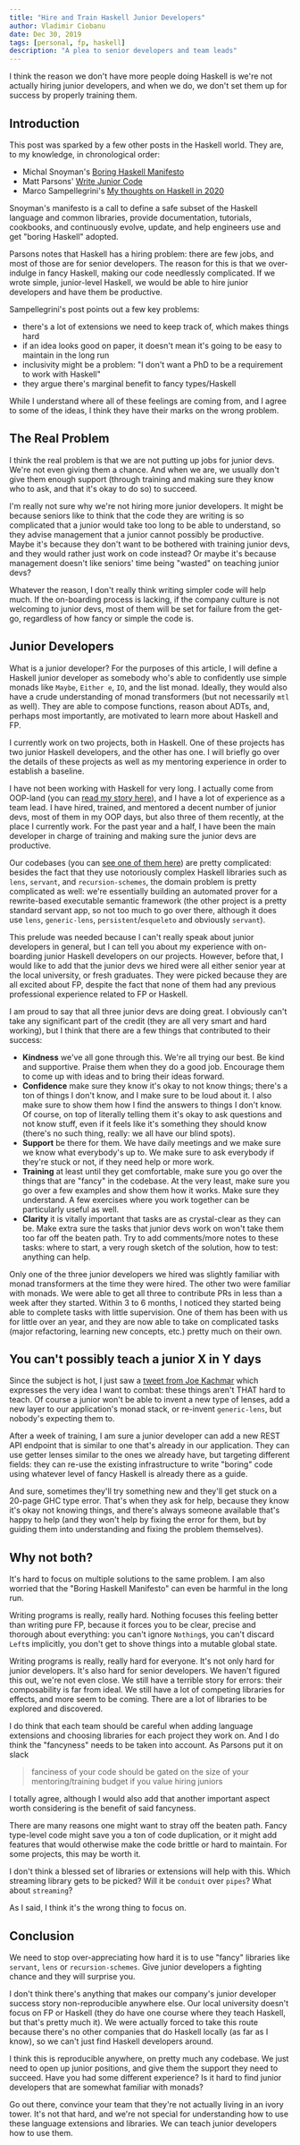 ```yaml
---
title: "Hire and Train Haskell Junior Developers"
author: Vladimir Ciobanu
date: Dec 30, 2019
tags: [personal, fp, haskell]
description: "A plea to senior developers and team leads"
---
```


I think the reason we don't have more people doing Haskell is we're not actually
hiring junior developers, and when we do, we don't set them up for success by
properly training them.

## Introduction

This post was sparked by a few other posts in the Haskell world. They are, to my
knowledge, in chronological order:

- Michal Snoyman's [Boring Haskell Manifesto](https://www.snoyman.com/blog/2019/11/boring-haskell-manifesto)
- Matt Parsons' [Write Junior Code](https://www.parsonsmatt.org/2019/12/26/write_junior_code.html)
- Marco Sampellegrini's [My thoughts on Haskell in 2020](https://alpacaaa.net/thoughts-on-haskell-2020/)

Snoyman's manifesto is a call to define a safe subset of the Haskell language
and common libraries, provide documentation, tutorials, cookbooks, and
continuously evolve, update, and help engineers use and get "boring Haskell"
adopted.

Parsons notes that Haskell has a hiring problem: there are few jobs, and most
of those are for senior developers. The reason for this is that we
over-indulge in fancy Haskell, making our code needlessly complicated. If we
wrote simple, junior-level Haskell, we would be able to hire junior developers
and have them be productive.

Sampellegrini's post points out a few key problems:

- there's a lot of extensions we need to keep track of, which makes things hard
- if an idea looks good on paper, it doesn't mean it's going to be easy to
  maintain in the long run
- inclusivity might be a problem: "I don't want a PhD to be a requirement to
  work with Haskell"
- they argue there's marginal benefit to fancy types/Haskell

While I understand where all of these feelings are coming from, and I agree to
some of the ideas, I think they have their marks on the wrong problem.

## The Real Problem

I think the real problem is that we are not putting up jobs for junior devs. We're
not even giving them a chance. And when we are, we usually don't give them
enough support (through training and making sure they know who to ask, and that
it's okay to do so) to succeed.

I'm really not sure why we're not hiring more junior developers. It might be
because seniors like to think that the code they are writing is so complicated
that a junior would take too long to be able to understand, so they advise
management that a junior cannot possibly be productive. Maybe it's because they
don't want to be bothered with training junior devs, and they would rather just work
on code instead? Or maybe it's because management doesn't like seniors' time
being "wasted" on teaching junior devs?

Whatever the reason, I don't really think writing simpler code will help much.
If the on-boarding process is lacking, if the company culture is not welcoming to
junior devs, most of them will be set for failure from the get-go, regardless of how
fancy or simple the code is.

## Junior Developers

What is a junior developer? For the purposes of this article, I will define a
Haskell junior developer as somebody who's able to confidently use simple monads
like `Maybe`, `Either e`, `IO`, and the list monad. Ideally, they would also
have a crude understanding of monad transformers (but not necessarily `mtl` as
well). They are able to compose functions, reason about ADTs, and, perhaps most
importantly, are motivated to learn more about Haskell and FP.

I currently work on two projects, both in Haskell. One of these projects has two
junior Haskell developers, and the other has one. I will briefly go over the
details of these projects as well as my mentoring experience in order to
establish a baseline.

I have not been working with Haskell for very long. I actually come from OOP-land
(you can [read my story here](https://cvlad.info/haskell/)), and I have a lot of
experience as a team lead. I have hired, trained, and mentored a decent number of
junior devs, most of them in my OOP days, but also three of them recently, at
the place I currently work. For the past year and a half, I have been the main
developer in charge of training and making sure the junior devs are productive.

Our codebases (you can [see one of them
here](https://github.com/kframework/kore)) are pretty complicated: besides the
fact that they use notoriously complex Haskell libraries such as `lens`,
`servant`, and `recursion-schemes`, the domain problem is pretty complicated as
well: we're essentially building an automated prover for a rewrite-based
executable semantic framework (the other project is a pretty standard servant
app, so not too much to go over there, although it does use `lens`,
`generic-lens`, `persistent`/`esqueleto` and obviously `servant`).

This prelude was needed because I can't really speak about junior developers in
general, but I can tell you about my experience with on-boarding junior Haskell
developers on our projects. However, before that, I would like to add that the
junior devs we hired were all either senior year at the local university, or fresh
graduates. They were picked because they are all excited about FP, despite the
fact that none of them had any previous professional experience related to FP or
Haskell.

I am proud to say that all three junior devs are doing great. I obviously can't take
any significant part of the credit (they are all very smart and hard working),
but I think that there are a few things that contributed to their success:

- **Kindness** we've all gone through this. We're all trying our best. Be kind and
  supportive. Praise them when they do a good job. Encourage them to come up
  with ideas and to bring their ideas forward.
- **Confidence** make sure they know it's okay to not know things; there's a ton of
  things I don't know, and I make sure to be loud about it. I also make sure to
  show them how I find the answers to things I don't know. Of course, on top of
  literally telling them it's okay to ask questions and not know stuff, even if
  it feels like it's something they should know (there's no such thing, really:
  we all have our blind spots).
- **Support** be there for them. We have daily meetings and we make sure we know
  what everybody's up to. We make sure to ask everybody if they're stuck or not,
  if they need help or more work.
- **Training** at least until they get comfortable, make sure you go over the things
  that are "fancy" in the codebase. At the very least, make sure you go over a
  few examples and show them how it works. Make sure they understand. A few
  exercises where you work together can be particularly useful as well.
- **Clarity** it is vitally important that tasks are as crystal-clear as they can
  be. Make extra sure the tasks that junior devs work on won't take them too far off
  the beaten path. Try to add comments/more notes to these tasks: where to
  start, a very rough sketch of the solution, how to test: anything can help.

Only one of the three junior developers we hired was slightly familiar with
monad transformers at the time they were hired. The other two were familiar with
monads. We were able to get all three to contribute PRs in less than a week after
they started. Within 3 to 6 months, I noticed they started being able to
complete tasks with little supervision. One of them has been with us for little
over an year, and they are now able to take on complicated tasks (major
refactoring, learning new concepts, etc.) pretty much on their own.

## You can't possibly teach a junior X in Y days

Since the subject is hot, I just saw a [tweet from Joe Kachmar](https://twitter.com/jkachmar/status/1210977393197883393)
which expresses the very idea I want to combat: these things aren't THAT hard to
teach. Of course a junior won't be able to invent a new type of lenses, add a
new layer to our application's monad stack, or re-invent `generic-lens`, but
nobody's expecting them to.

After a week of training, I am sure a junior developer can add a new REST API
endpoint that is similar to one that's already in our application. They can use
getter lenses similar to the ones we already have, but targeting different
fields: they can re-use the existing infrastructure to write "boring" code using
whatever level of fancy Haskell is already there as a guide.

And sure, sometimes they'll try something new and they'll get stuck on a 20-page
GHC type error. That's when they ask for help, because they know it's okay not
knowing things, and there's always someone available that's happy to help (and they
won't help by fixing the error for them, but by guiding them into understanding
and fixing the problem themselves).

## Why not both?

It's hard to focus on multiple solutions to the same problem. I am also worried
that the "Boring Haskell Manifesto" can even be harmful in the long run.

Writing programs is really, really hard. Nothing focuses this feeling better than
writing pure FP, because it forces you to be clear, precise and thorough about
everything: you can't ignore `Nothing`s, you can't discard `Left`s implicitly,
you don't get to shove things into a mutable global state.

Writing programs is really, really hard for everyone. It's not only hard for
junior developers. It's also hard for senior developers. We haven't figured this
out, we're not even close. We still have a terrible story for errors: their
composability is far from ideal. We still have a lot of competing libraries for
effects, and more seem to be coming. There are a lot of libraries to be explored
and discovered.

I do think that each team should be careful when adding language extensions and
choosing libraries for each project they work on. And I do think the "fancyness"
needs to be taken into account. As Parsons put it on slack
> fanciness of your code should be gated on the size of your mentoring/training
> budget if you value hiring juniors

I totally agree, although I would also add that another important aspect worth
considering is the benefit of said fancyness.

There are many reasons one might want to stray off the beaten path. Fancy
type-level code might save you a ton of code duplication, or it might add
features that would otherwise make the code brittle or hard to maintain. For
some projects, this may be worth it.

I don't think a blessed set of libraries or extensions will help with this.
Which streaming library gets to be picked? Will it be `conduit` over `pipes`?
What about `streaming`?

As I said, I think it's the wrong thing to focus on.

## Conclusion

We need to stop over-appreciating how hard it is to use "fancy" libraries like
`servant`, `lens` or `recursion-schemes`. Give junior developers a fighting
chance and they will surprise you.

I don't think there's anything that makes our company's junior developer success
story non-reproducible anywhere else. Our local university doesn't focus on FP
or Haskell (they do have one course where they teach Haskell, but that's pretty
much it). We were actually forced to take this route because there's no other
companies that do Haskell locally (as far as I know), so we can't just find
Haskell developers around.

I think this is reproducible anywhere, on pretty much any codebase. We just need
to open up junior positions, and give them the support they need to succeed.
Have you had some different experience? Is it hard to find junior developers
that are somewhat familiar with monads?

Go out there, convince your team that they're not actually living in an ivory
tower. It's not that hard, and we're not special for understanding how to use
these language extensions and libraries. We can teach junior developers how to
use them.
